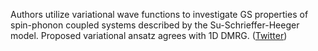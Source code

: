 
Authors utilize variational wave functions to investigate GS properties of spin-phonon coupled systems described by the Su-Schrieffer-Heeger model. Proposed variational ansatz agrees with 1D DMRG. ([Twitter](https://twitter.com/JoshuahHeath/status/1288864210475196416))
